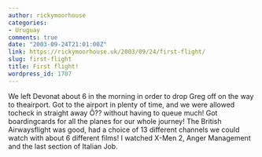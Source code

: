 ```yaml
---
author: rickymoorhouse
categories:
- Uruguay
comments: true
date: "2003-09-24T21:01:00Z"
link: https://rickymoorhouse.uk/2003/09/24/first-flight/
slug: first-flight
title: First flight!
wordpress_id: 1707
---
```


We left Devonat about 6 in the morning in order to drop Greg off on the way to theairport. Got to the airport in plenty of time, and we were allowed tocheck in straight away Ô?? without having to queue much! Got boardingcards for all the planes for our whole journey! The British Airwaysflight was good, had a choice of 13 different channels we could watch with about 6 different films! I watched X-Men 2, Anger Management and the last section of Italian Job.
